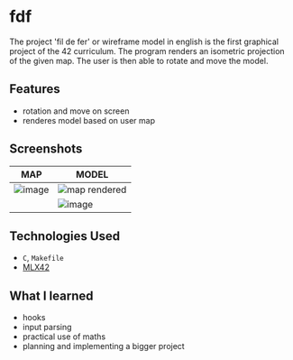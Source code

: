 # fdf

The project 'fil de fer' or wireframe model in english is the first graphical project of the 42 curriculum. The program renders an isometric projection of the given map. The user is then able to rotate and move the model.   

## Features

- rotation and move on screen
- renderes model based on user map

## Screenshots

|MAP|    MODEL         |
| -----------  | ----------- |
|![image](https://github.com/user-attachments/assets/331f1de3-f572-42c7-9b28-20e035157ddf) | ![map rendered](https://github.com/user-attachments/assets/4e87438f-0aeb-4dd8-a5b4-ef9212b238d9)|
|  | ![image](https://github.com/user-attachments/assets/bce688b0-b67f-47cf-a30b-d754ad148c9d) |

## Technologies Used

- `C`, `Makefile`
- [MLX42](https://github.com/codam-coding-college/MLX42/tree/master)

## What I learned

- hooks
- input parsing
- practical use of maths
- planning and implementing a bigger project

